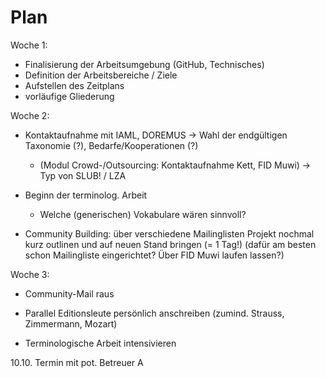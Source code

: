 # Plan

Woche 1:

* Finalisierung der Arbeitsumgebung (GitHub, Technisches)
* Definition der Arbeitsbereiche / Ziele
* Aufstellen des Zeitplans
* vorläufige Gliederung

Woche 2:
* Kontaktaufnahme mit IAML, DOREMUS -> Wahl der endgültigen Taxonomie (?), Bedarfe/Kooperationen (?)
  * (Modul Crowd-/Outsourcing: Kontaktaufnahme Kett, FID Muwi) -> Typ von SLUB! / LZA

* Beginn der terminolog. Arbeit
  * Welche (generischen) Vokabulare wären sinnvoll?

* Community Building: über verschiedene Mailinglisten Projekt nochmal kurz outlinen und auf neuen Stand bringen (= 1 Tag!)
  (dafür am besten schon Mailingliste eingerichtet? Über FID Muwi laufen lassen?)

Woche 3:

* Community-Mail raus
* Parallel Editionsleute persönlich anschreiben (zumind. Strauss, Zimmermann, Mozart)

* Terminologische Arbeit intensivieren


10.10. Termin mit pot. Betreuer A

